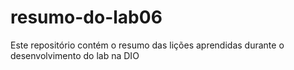 # resumo-do-lab06
Este repositório contém o resumo das lições aprendidas durante o desenvolvimento do lab na DIO
